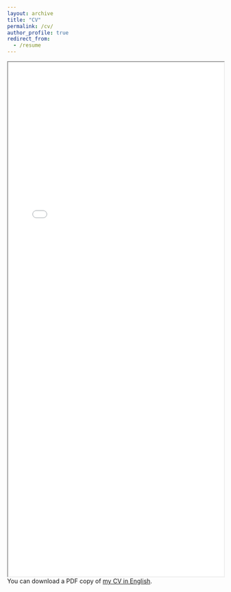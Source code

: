 ```yaml
---
layout: archive
title: "CV"
permalink: /cv/
author_profile: true
redirect_from:
  - /resume
---
```


<div class="box">
  <iframe src="/files/pdf/CV_YuanjianLi24Oct05.pdf" frameborder="10" scrolling="no" width="100%" height="1200" align="left"> </iframe>
</div>

You can download a PDF copy of [my CV in English](/files/pdf/CV_YuanjianLi24Oct05.pdf).
